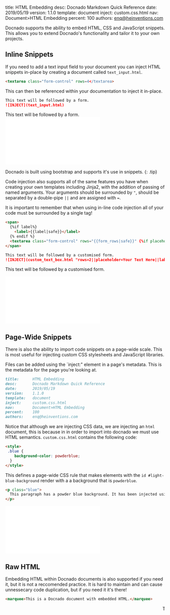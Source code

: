 title:      HTML Embedding
desc:       Docnado Markdown Quick Reference
date:       2019/05/19
version:    1.1.0
template:   document
inject:     custom.css.html
nav:        Document>HTML Embedding
percent:    100
authors:    enq@heinventions.com

Docnado supports the ability to embed HTML, CSS and JavaScript snippets. This allows you to extend Docnado's functionality and tailor it to your own projects.

## Inline Snippets
If you need to add a text input field to your document you can inject HTML snippets in-place by creating a document called `text_input.html`.

``` html
<textarea class="form-control" rows=4</textarea>
```

This can then be referenced within your documentation to inject it in-place.

```markdown
This text will be followed by a form.
![INJECT](text_input.html)
```

This text will be followed by a form.
![INJECT](text_input.html)

Docnado is built using bootstrap and supports it's use in snippets.
{: .tip}

Code injection also supports all of the same features you have when creating your own templates including Jinja2, with the addition of passing of named arguments. Your arguments should be surrounded by `"`, should be separated by a double-pipe `||` and are assigned with `=`.

It is important to remember that when using in-line code injection all of your code must be surrounded by a single tag!

``` html
<span>
  {%if label%}
    <label>{{label|safe}}</label>
  {% endif %}
  <textarea class="form-control" rows="{{form_rows|safe}}" {%if placeholder %} placeholder="{{placeholder|safe}}"{% endif %}></textarea>
</span>
```
```markdown
This text will be followed by a customised form.
![INJECT](custom_text_box.html "rows=2||placeholder=Your Text Here||label=Your Form Title")
```

This text will be followed by a customised form.

![INJECT](custom_text_box.html "form_rows=10||placeholder=Your Text Here||label=Your Form Title")

## Page-Wide Snippets

There is also the ability to import code snippets on a page-wide scale. This is most useful for injecting custom CSS stylesheets and JavaScript libraries.

Files can be added using the `inject:" element in a page's metadata. This is the metadata for the page you're looking at.

```markdown
title:      HTML Embedding
desc:       Docnado Markdown Quick Reference
date:       2019/05/19
version:    1.1.0
template:   document
inject:     custom.css.html
nav:        Document>HTML Embedding
percent:    100
authors:    enq@heinventions.com
```

Notice that although we are injecting CSS data, we are injecting an `html` document, this is because in in order to import into docnado we must use HTML semantics. `custom.css.html` contains the following code:

```html
<style>
 .blue {
    background-color: powderblue;
  }
</style>
```

This defines a page-wide CSS rule that makes elements with the `id #light-blue-background` render with a a background that is `powderblue`.

```html
<p class="blue">
  This paragraph has a powder blue background. It has been injected using an inline HTML injection and styled with a page-wide HTML injection.
</p>
```

![INJECT](blue_paragraph.html)

## Raw HTML

Embedding HTML within Docnado documents is also supported if you need it, but it is not a reccomended practice. It is hard to maintain and can cause unnessecary code duplication, but if you need it it's there!

```markdown
<marquee>This is a Docnado document with embedded HTML.</marquee>
```

<marquee>This is a Docnado document with embedded RAW HTML.</marquee>
